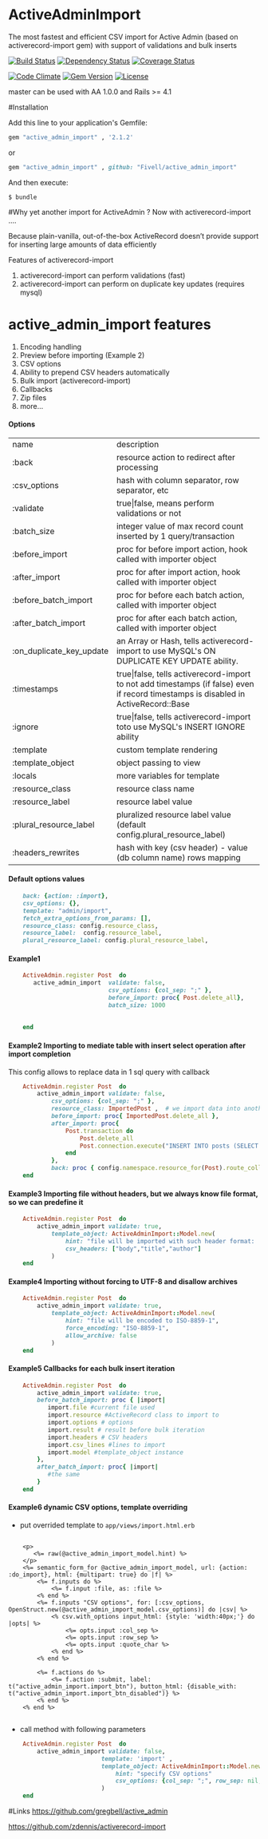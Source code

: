 # ActiveAdminImport 
The most fastest and efficient CSV import for Active Admin (based on activerecord-import gem) 
with support of validations and bulk inserts 



[![Build Status](http://img.shields.io/travis/Fivell/active_admin_import.svg)](https://travis-ci.org/Fivell/active_admin_import)
[![Dependency Status](http://img.shields.io/gemnasium/Fivell/active_admin_import.svg)](https://gemnasium.com/Fivell/active_admin_import)
[![Coverage Status](https://coveralls.io/repos/Fivell/active_admin_import/badge.svg?branch=3.0.0)](https://coveralls.io/r/Fivell/active_admin_import?branch=3.0.0)

[![Code Climate](http://img.shields.io/codeclimate/github/Fivell/active_admin_import.svg)](https://codeclimate.com/github/Fivell/active_admin_import)
[![Gem Version](http://img.shields.io/gem/v/active_admin_import.svg)](https://rubygems.org/gems/active_admin_import)
[![License](http://img.shields.io/:license-mit-blue.svg)](http://Fivell.mit-license.org)

master can be used with AA 1.0.0 and Rails >= 4.1


#Installation

Add this line to your application's Gemfile:

```ruby
gem "active_admin_import" , '2.1.2'

```
or

```ruby
gem "active_admin_import" , github: "Fivell/active_admin_import"

```

And then execute:

    $ bundle



#Why yet another import for ActiveAdmin ? Now with activerecord-import ....

 <p>Because plain-vanilla, out-of-the-box ActiveRecord doesn’t provide support for inserting large amounts of data efficiently</p>

Features of activerecord-import

<ol>
  <li>activerecord-import can perform validations (fast)</li>
  <li>activerecord-import can perform on duplicate key updates (requires mysql)</li>
</ol>

    
    


# active_admin_import features
<ol>
  <li>Encoding handling</li>
  <li>Preview before importing (Example 2)</li>
  <li> CSV options</li>
  <li> Ability to prepend CSV headers automatically</li>
  <li>Bulk import (activerecord-import)</li>
  <li>Callbacks</li>
  <li>Zip files</li>
  <li>more...</li>
</ol>

   


#### Options

   <table>
<tr><td>name</td><td>description</td></tr>
<tr><td>:back</td><td>resource action to redirect after processing</td></tr>
<tr><td>:csv_options</td><td>hash with column separator, row separator, etc </td></tr>
<tr><td>:validate</td><td>true|false, means perform validations or not</td></tr>
<tr><td>:batch_size</td><td>integer value of max  record count inserted by 1 query/transaction</td></tr>
<tr><td>:before_import</td><td>proc for before import action, hook called with  importer object</td></tr>
<tr><td>:after_import</td><td>proc for after import action, hook called with  importer object</td></tr>
<tr><td>:before_batch_import</td><td>proc for before each batch action, called with  importer object</td></tr>
<tr><td>:after_batch_import</td><td>proc for after each batch action, called with  importer object</td></tr>
<tr><td>:on_duplicate_key_update</td><td>an Array or Hash, tells activerecord-import to use MySQL's ON DUPLICATE KEY UPDATE ability.</td></tr>
<tr><td>:timestamps</td><td>true|false, tells activerecord-import to not add timestamps (if false) even if record timestamps is disabled in ActiveRecord::Base</td></tr>
<tr><td>:ignore</td><td>true|false, tells activerecord-import toto use MySQL's INSERT IGNORE ability</td></tr>
<tr><td>:template</td><td>custom template rendering</td></tr>
<tr><td>:template_object</td><td>object passing to view</td></tr>
<tr><td>:locals</td><td>more variables for template</td></tr>
<tr><td>:resource_class</td><td>resource class name</td></tr>
<tr><td>:resource_label</td><td>resource label value</td></tr>
<tr><td>:plural_resource_label</td><td>pluralized resource label value (default config.plural_resource_label)</td></tr>
<tr><td>:headers_rewrites</td><td>hash with key (csv header) - value (db column name) rows mapping</td></tr>
</table>



#### Default options values

```ruby    
    back: {action: :import},
    csv_options: {},
    template: "admin/import",
    fetch_extra_options_from_params: [],
    resource_class: config.resource_class,
    resource_label:  config.resource_label,
    plural_resource_label: config.plural_resource_label,
```    

#### Example1 

```ruby  
    ActiveAdmin.register Post  do
       active_admin_import  validate: false,
                            csv_options: {col_sep: ";" },
                            before_import: proc{ Post.delete_all},
                            batch_size: 1000
    
    
    end
```


#### Example2 Importing to mediate table with insert select operation after import completion

<p> This config allows to replace data in 1 sql query with callback </p>

```ruby
    ActiveAdmin.register Post  do
        active_admin_import validate: false,
            csv_options: {col_sep: ";" },
            resource_class: ImportedPost ,  # we import data into another resource
            before_import: proc{ ImportedPost.delete_all },
            after_import: proc{
                Post.transaction do
                    Post.delete_all
                    Post.connection.execute("INSERT INTO posts (SELECT * FROM imported_posts)")
                end
            },
            back: proc { config.namespace.resource_for(Post).route_collection_path } # redirect to post index
    end
```


#### Example3 Importing file without headers, but we always know file format, so we can predefine it

```ruby
    ActiveAdmin.register Post  do
        active_admin_import validate: true,
            template_object: ActiveAdminImport::Model.new(
                hint: "file will be imported with such header format: 'body','title','author'",
                csv_headers: ["body","title","author"]
            )
    end
```
 
#### Example4 Importing without forcing to UTF-8 and disallow archives


```ruby
    ActiveAdmin.register Post  do
        active_admin_import validate: true,
            template_object: ActiveAdminImport::Model.new(
                hint: "file will be encoded to ISO-8859-1",
                force_encoding: "ISO-8859-1",
                allow_archive: false
            )
    end
```


#### Example5 Callbacks for each bulk insert iteration


```ruby
    ActiveAdmin.register Post  do
        active_admin_import validate: true,
        before_batch_import: proc { |import|
           import.file #current file used
           import.resource #ActiveRecord class to import to
           import.options # options
           import.result # result before bulk iteration
           import.headers # CSV headers
           import.csv_lines #lines to import
           import.model #template_object instance
        },
        after_batch_import: proc{ |import|
           #the same
        }
    end
```    
    
#### Example6 dynamic CSV options, template overriding

 -  put overrided template to ```app/views/import.html.erb```

```erb

    <p>
       <%= raw(@active_admin_import_model.hint) %> 
    </p>
    <%= semantic_form_for @active_admin_import_model, url: {action: :do_import}, html: {multipart: true} do |f| %>
        <%= f.inputs do %>
            <%= f.input :file, as: :file %>
        <% end %>
        <%= f.inputs "CSV options", for: [:csv_options, OpenStruct.new(@active_admin_import_model.csv_options)] do |csv| %>
            <% csv.with_options input_html: {style: 'width:40px;'} do |opts| %>
                <%= opts.input :col_sep %>
                <%= opts.input :row_sep %>
                <%= opts.input :quote_char %>
            <% end %>
        <% end %>
    
        <%= f.actions do %>
            <%= f.action :submit, label: t("active_admin_import.import_btn"), button_html: {disable_with: t("active_admin_import.import_btn_disabled")} %>
        <% end %>
    <% end %>
    
```

 - call method with following parameters

```ruby
    ActiveAdmin.register Post  do
        active_admin_import validate: false,
                          template: 'import' ,
                          template_object: ActiveAdminImport::Model.new(
                              hint: "specify CSV options"
                              csv_options: {col_sep: ";", row_sep: nil, quote_char: nil}
                          )
    end                      
```

#Links
https://github.com/gregbell/active_admin

https://github.com/zdennis/activerecord-import






